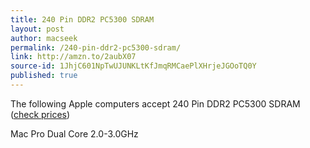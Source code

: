 ```yaml
---
title: 240 Pin DDR2 PC5300 SDRAM
layout: post
author: macseek
permalink: /240-pin-ddr2-pc5300-sdram/
link: http://amzn.to/2aubX07
source-id: 1JhjC601NpTwUJUNKLtKfJmqRMCaePlXHrjeJGOoTQ0Y
published: true
---
```

The following Apple computers accept 240 Pin DDR2 PC5300 SDRAM ([check prices](http://amzn.to/2aubX07))

Mac Pro	Dual Core	2.0-3.0GHz

